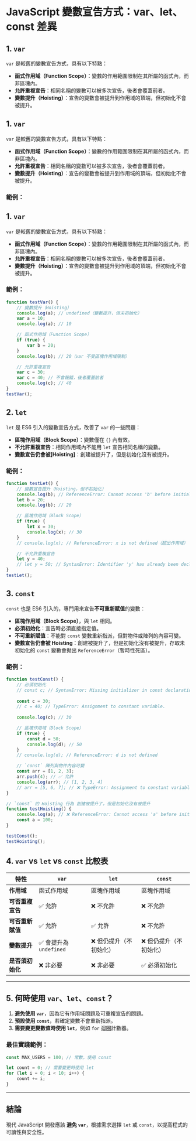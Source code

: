 # JavaScript 變數宣告方式：var、let、const 差異

## 1. `var`
`var` 是較舊的變數宣告方式，具有以下特點：
- **函式作用域（Function Scope）**：變數的作用範圍限制在其所屬的函式內，而非區塊內。
- **允許重複宣告**：相同名稱的變數可以被多次宣告，後者會覆蓋前者。
- **變數提升（Hoisting）**：宣告的變數會被提升到作用域的頂端，但初始化不會被提升。

## 1. `var`
`var` 是較舊的變數宣告方式，具有以下特點：
- **函式作用域（Function Scope）**：變數的作用範圍限制在其所屬的函式內，而非區塊內。
- **允許重複宣告**：相同名稱的變數可以被多次宣告，後者會覆蓋前者。
- **變數提升（Hoisting）**：宣告的變數會被提升到作用域的頂端，但初始化不會被提升。

### 範例：
## 1. `var`
`var` 是較舊的變數宣告方式，具有以下特點：
- **函式作用域（Function Scope）**：變數的作用範圍限制在其所屬的函式內，而非區塊內。
- **允許重複宣告**：相同名稱的變數可以被多次宣告，後者會覆蓋前者。
- **變數提升（Hoisting）**：宣告的變數會被提升到作用域的頂端，但初始化不會被提升。

### 範例：
```js
function testVar() {
    // 變數提升（Hoisting）
    console.log(a); // undefined（變數提升，但未初始化）
    var a = 10;
    console.log(a); // 10

    // 函式作用域（Function Scope）
    if (true) {
        var b = 20;
    }
    console.log(b); // 20（var 不受區塊作用域限制）

    // 允許重複宣告
    var c = 30;
    var c = 40; // 不會報錯，後者覆蓋前者
    console.log(c); // 40
}
testVar();
```

## 2. `let`
`let` 是 ES6 引入的變數宣告方式，改善了 `var` 的一些問題：
- **區塊作用域（Block Scope）**：變數僅在 `{}` 內有效。
- **不允許重複宣告**：相同作用域內不能用 `let` 宣告相同名稱的變數。
- **變數宣告仍會被[Hoisting]**：創建被提升了，但是初始化沒有被提升。

### 範例：
```js
function testLet() {
    // 變數宣告提升（Hoisting，但不初始化）
    console.log(b); // ReferenceError: Cannot access 'b' before initialization
    let b = 20;
    console.log(b); // 20

    // 區塊作用域（Block Scope）
    if (true) {
        let x = 30;
        console.log(x); // 30
    }
    // console.log(x); // ReferenceError: x is not defined（超出作用域）

    // 不允許重複宣告
    let y = 40;
    // let y = 50; // SyntaxError: Identifier 'y' has already been declared
}
testLet();
```

## 3. `const`
`const` 也是 ES6 引入的，專門用來宣告**不可重新賦值**的變數：

- **區塊作用域（Block Scope）**，與 `let` 相同。
- **必須初始化**：宣告時必須直接指定值。
- **不可重新賦值**：不能對 `const` 變數重新指派，但對物件或陣列的內容可變。
- **變數宣告仍會被 Hoisting**：創建被提升了，但是初始化沒有被提升，存取未初始化的 `const` 變數會拋出 `ReferenceError`（暫時性死區）。

### 範例：

```js
function testConst() {
    // 必須初始化
    // const c; // SyntaxError: Missing initializer in const declaration
    
    const c = 30;
    // c = 40; // TypeError: Assignment to constant variable.
    
    console.log(c); // 30

    // 區塊作用域（Block Scope）
    if (true) {
        const d = 50;
        console.log(d); // 50
    }
    // console.log(d); // ReferenceError: d is not defined

    // `const` 陣列與物件內容可變
    const arr = [1, 2, 3];
    arr.push(4); // ✅ 允許
    console.log(arr); // [1, 2, 3, 4]
    // arr = [5, 6, 7]; // ❌ TypeError: Assignment to constant variable.
}

// `const` 的 Hoisting 行為 創建被提升了，但是初始化沒有被提升
function testHoisting() {
    console.log(a); // ❌ ReferenceError: Cannot access 'a' before initialization
    const a = 100;
}

testConst();
testHoisting();
```


## 4. `var` vs `let` vs `const` 比較表

| 特性           | `var`          | `let`        | `const`       |
|---------------|---------------|-------------|-------------|
| **作用域**      | 函式作用域     | 區塊作用域   | 區塊作用域   |
| **可否重複宣告** | ✅ 允許        | ❌ 不允許     | ❌ 不允許     |
| **可否重新賦值** | ✅ 允許        | ✅ 允許       | ❌ 不允許     |
| **變數提升**    | ✅ 會提升為 `undefined` | ❌ 但仍提升（不初始化） | ❌ 但仍提升（不初始化） |
| **是否須初始化** | ❌ 非必要      | ❌ 非必要     | ✅ 必須初始化 |

---

## 5. 何時使用 `var`、`let`、`const`？
1. **避免使用 `var`**，因為它有作用域問題及可重複宣告的問題。
2. **預設使用 `const`**，若確定變數不會重新指派。
3. **需要變更變數值時使用 `let`**，例如 `for` 迴圈計數器。

### 最佳實踐範例：
```js
const MAX_USERS = 100; // 常數，使用 const

let count = 0; // 需要變更時使用 let
for (let i = 0; i < 10; i++) {
    count += i;
}
```

---

## 結論
現代 JavaScript 開發應該 **避免 `var`**，根據需求選擇 `let` 或 `const`，以提高程式的可讀性與安全性。